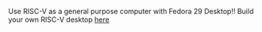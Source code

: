 Use RISC-V as a general purpose computer with Fedora 29 Desktop!!
Build your own RISC-V desktop [here](https://github.com/westerndigitalcorporation/RISC-V-Linux)
